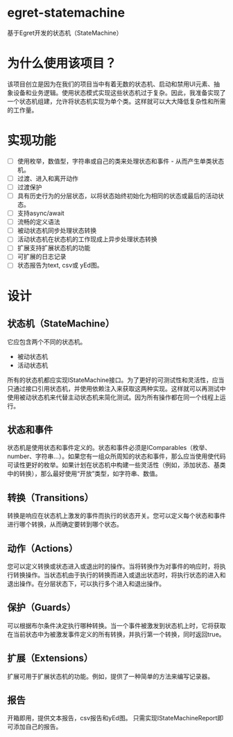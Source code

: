 # egret-statemachine
基于Egret开发的状态机（StateMachine）

# 为什么使用该项目？
该项目创立是因为在我们的项目当中有着无数的状态机、启动和禁用UI元素、抽象设备和业务逻辑。使用状态模式实现这些状态机过于复杂。因此，我准备实现了一个状态机组建，允许将状态机实现为单个类。这样就可以大大降低复杂性和所需的工作量。

# 实现功能

- [ ] 使用枚举，数值型，字符串或自己的类来处理状态和事件 - 从而产生单类状态机。
- [ ] 过渡、进入和离开动作
- [ ] 过渡保护
- [ ] 具有历史行为的分层状态，以将状态始终初始化为相同的状态或最后的活动状态。
- [ ] 支持async/await
- [ ] 流畅的定义语法
- [ ] 被动状态机同步处理状态转换
- [ ] 活动状态机在状态机的工作现成上异步处理状态转换
- [ ] 扩展支持扩展状态机的功能
- [ ] 可扩展的日志记录
- [ ] 状态报告为text, csv或 yEd图。

# 设计
## 状态机（StateMachine）
它应包含两个不同的状态机。

- 被动状态机
- 活动状态机

所有的状态机都应实现IStateMachine接口。为了更好的可测试性和灵活性，应当只通过接口引用状态机，并使用依赖注入来获取这两种实现。这样就可以再测试中使用被动状态机来代替主动状态机来简化测试。因为所有操作都在同一个线程上运行。

## 状态和事件

状态机是使用状态和事件定义的。状态和事件必须是IComparables（枚举、number、字符串…）。如果您有一组众所周知的状态和事件，那么应当使用使代码可读性更好的枚举。如果计划在状态机中构建一些灵活性（例如，添加状态、基类中的转换），那么最好使用“开放”类型，如字符串、数值。

## 转换（Transitions）

转换是响应在状态机上激发的事件而执行的状态开关。您可以定义每个状态和事件进行哪个转换，从而确定要转到哪个状态。

## 动作（Actions）

您可以定义转换或状态进入或退出时的操作。当将转换作为对事件的响应时，将执行转换操作。当状态机由于执行的转换而进入或退出状态时，将执行状态的进入和退出操作。在分层状态下，可以执行多个进入和退出操作。

## 保护（Guards）

可以根据布尔条件决定执行哪种转换。当一个事件被激发到状态机上时，它将获取在当前状态中为被激发事件定义的所有转换，并执行第一个转换，同时返回true。

## 扩展（Extensions）

扩展可用于扩展状态机的功能。例如，提供了一种简单的方法来编写记录器。

## 报告

开箱即用，提供文本报告，csv报告和yEd图。 只需实现IStateMachineReport即可添加自己的报告。